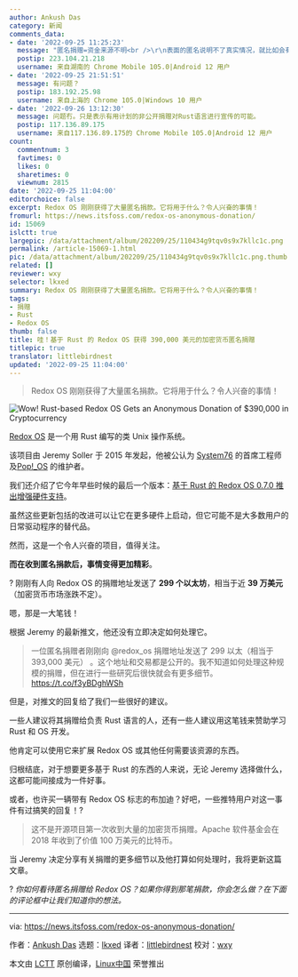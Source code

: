 ```yaml
---
author: Ankush Das
category: 新闻
comments_data:
- date: '2022-09-25 11:25:23'
  message: "匿名捐赠=资金来源不明<br />\r\n表面的匿名说明不了真实情况，就比如会有人伸手透过空间魔镜推了自己的背一把，然后转身佯装惊恐。"
  postip: 223.104.21.218
  username: 来自湖南的 Chrome Mobile 105.0|Android 12 用户
- date: '2022-09-25 21:51:51'
  message: 有问题？
  postip: 183.192.25.98
  username: 来自上海的 Chrome 105.0|Windows 10 用户
- date: '2022-09-26 13:12:30'
  message: 问题冇。只是表示有用计划的非公开捐赠对Rust语言进行宣传的可能。
  postip: 117.136.89.175
  username: 来自117.136.89.175的 Chrome Mobile 105.0|Android 12 用户
count:
  commentnum: 3
  favtimes: 0
  likes: 0
  sharetimes: 0
  viewnum: 2815
date: '2022-09-25 11:04:00'
editorchoice: false
excerpt: Redox OS 刚刚获得了大量匿名捐款。它将用于什么？令人兴奋的事情！
fromurl: https://news.itsfoss.com/redox-os-anonymous-donation/
id: 15069
islctt: true
largepic: /data/attachment/album/202209/25/110434g9tqv0s9x7kllc1c.png
permalink: /article-15069-1.html
pic: /data/attachment/album/202209/25/110434g9tqv0s9x7kllc1c.png.thumb.jpg
related: []
reviewer: wxy
selector: lkxed
summary: Redox OS 刚刚获得了大量匿名捐款。它将用于什么？令人兴奋的事情！
tags:
- 捐赠
- Rust
- Redox OS
thumb: false
title: 哇！基于 Rust 的 Redox OS 获得 390,000 美元的加密货币匿名捐赠
titlepic: true
translator: littlebirdnest
updated: '2022-09-25 11:04:00'
---
```



> 
> Redox OS 刚刚获得了大量匿名捐款。它将用于什么？令人兴奋的事情！
> 
> 
> 


![Wow! Rust-based Redox OS Gets an Anonymous Donation of $390,000 in Cryptocurrency](/data/attachment/album/202209/25/110434g9tqv0s9x7kllc1c.png)


[Redox OS](https://www.redox-os.org/) 是一个用 Rust 编写的类 Unix 操作系统。


该项目由 Jeremy Soller 于 2015 年发起，他被公认为 [System76](https://system76.com/) 的首席工程师及[Pop!\_OS](https://pop.system76.com/) 的维护者。


我们还介绍了它今年早些时候的最后一个版本：[基于 Rust 的 Redox OS 0.7.0 推出增强硬件支持](https://news.itsfoss.com/redox-os-0-7-0-release/)。


虽然这些更新包括的改进可以让它在更多硬件上启动，但它可能不是大多数用户的日常驱动程序的替代品。


然而，这是一个令人兴奋的项目，值得关注。


**而在收到匿名捐款后，事情变得更加精彩**。


? 刚刚有人向 Redox OS 的捐赠地址发送了 **299 个以太坊**，相当于近 **39 万美元**（加密货币市场涨跌不定）。


嗯，那是一大笔钱！


根据 Jeremy 的最新推文，他还没有立即决定如何处理它。



> 
> 一位匿名捐赠者刚刚向 @redox\_os 捐赠地址发送了 299 以太（相当于 393,000 美元） 。这个地址和交易都是公开的。我不知道如何处理这种规模的捐赠，但在进行一些研究后很快就会有更多细节。<https://t.co/f3yBDghWSh>
> 
> 
> 


但是，对推文的回复给了我们一些很好的建议。


一些人建议将其捐赠给负责 Rust 语言的人，还有一些人建议用这笔钱来赞助学习 Rust 和 OS 开发。


他肯定可以使用它来扩展 Redox OS 或其他任何需要该资源的东西。


归根结底，对于想要更多基于 Rust 的东西的人来说，无论 Jeremy 选择做什么，这都可能间接成为一件好事。


或者，也许买一辆带有 Redox OS 标志的布加迪？好吧，一些推特用户对这一事件有过搞笑的回复！?



> 
> 这不是开源项目第一次收到大量的加密货币捐赠。Apache 软件基金会在 2018 年收到了价值 100 万美元的比特币。
> 
> 
> 


当 Jeremy 决定分享有关捐赠的更多细节以及他打算如何处理时，我将更新这篇文章。


? *你如何看待匿名捐赠给 Redox OS？如果你得到那笔捐款，你会怎么做？在下面的评论框中让我们知道你的想法。*




---


via: <https://news.itsfoss.com/redox-os-anonymous-donation/>


作者：[Ankush Das](https://news.itsfoss.com/author/ankush/) 选题：[lkxed](https://github.com/lkxed) 译者：[littlebirdnest](https://github.com/littlebirdnest) 校对：[wxy](https://github.com/wxy)


本文由 [LCTT](https://github.com/LCTT/TranslateProject) 原创编译，[Linux中国](https://linux.cn/) 荣誉推出